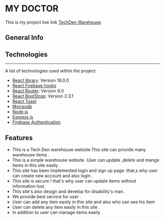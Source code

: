  # MY DOCTOR

This is my project live link [TechDen Warehouse]().

## General Info

## Technologies
***
A list of technologies used within the project:
* [React library](https://reactjs.org/): Version 18.0.0 
* [React Firebase hooks](https://github.com/CSFrequency/react-firebase-hooks )
* [React Router](https://reactrouter.com/docs/en/v6/getting-started/overview): Version 6.0
* [React BootStrap](https://react-bootstrap.github.io/getting-started/introduction/): Version 2.3.1
* [React Toast](https://www.npmjs.com/package/react-toastify)
* [Mongodb](https://www.mongodb.com/)
* [Node.js](https://nodejs.org/en/)
* [Express js](https://expressjs.com/)
* [Firebase Authentication](https://firebase.google.com/?gclid=CjwKCAjw9e6SBhB2EiwA5myr9o1Uvgd818pxxFWpzUC7u0R0h8Ie6ryVOfSp_gtJM8_zohSlM4XI1BoCeQ8QAvD_BwE&gclsrc=aw.ds)

 ## Features 

* This is a Tech Den warehouse website.This site can provide many warehouse items . 
* This is a simple warehouse website .User can update ,delete and mange  items in this site easily .
* This site has been implemented login and sign up page .that,s why user can create new account and also login .
* This site is secure ! that's why user can update items without information lost.
* This site's  also design and develop for disability's man.
* We provide best service for user .
* User can add any item easily in this site and also who can see his item
* User can delete any item easily in this site .
* In addition to user can manage items easily .